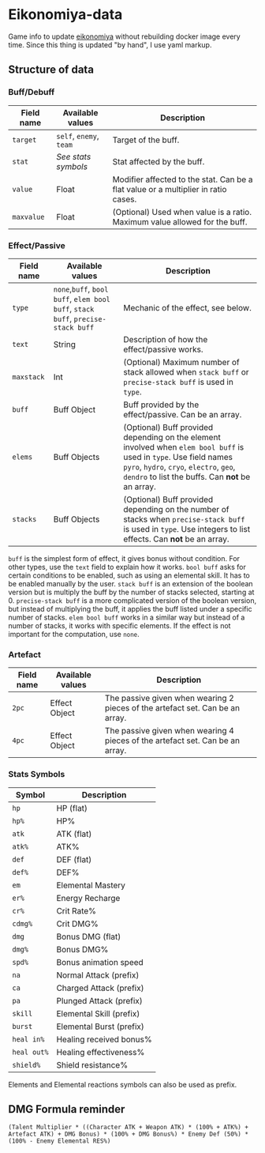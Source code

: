 # Eikonomiya-data
Game info to update [eikonomiya](https://github.com/eikofee/eikonomiya) without rebuilding docker image every time.
Since this thing is updated "by hand", I use yaml markup.

## Structure of data

### Buff/Debuff
Field name | Available values | Description
---|---|---
`target` | `self`, `enemy`, `team`| Target of the buff.
`stat` | *See stats symbols* | Stat affected by the buff.
`value` | Float | Modifier affected to the stat. Can be a flat value or a multiplier in ratio cases.
`maxvalue` | Float | (Optional) Used when value is a ratio. Maximum value allowed for the buff.

### Effect/Passive
Field name | Available values | Description
---|---|---
`type` | `none`,`buff`, `bool buff`, `elem bool buff`, `stack buff`, `precise-stack buff` | Mechanic of the effect, see below.
`text` | String | Description of how the effect/passive works.
`maxstack` | Int | (Optional) Maximum number of stack allowed when `stack buff` or `precise-stack buff` is used in `type`.
`buff` | Buff Object | Buff provided by the effect/passive. Can be an array.
`elems`| Buff Objects | (Optional) Buff provided depending on the element involved when `elem bool buff` is used in `type`. Use field names `pyro`, `hydro`, `cryo`, `electro`, `geo`, `dendro` to list the buffs. Can **not** be an array.
`stacks` | Buff Objects | (Optional) Buff provided depending on the number of stacks when `precise-stack buff` is used in `type`. Use integers to list effects. Can **not** be an array.

`buff` is the simplest form of effect, it gives bonus without condition. For other types, use the `text` field to explain how it works.
`bool buff` asks for certain conditions to be enabled, such as using an elemental skill. It has to be enabled manually by the user.
`stack buff` is an extension of the boolean version but is multiply the buff by the number of stacks selected, starting at 0.
`precise-stack buff` is a more complicated version of the boolean version, but instead of multiplying the buff, it applies the buff listed under a specific number of stacks.
`elem bool buff` works in a similar way but instead of a number of stacks, it works with specific elements.
If the effect is not important for the computation, use `none`.

### Artefact
Field name | Available values | Description
---|---|---
`2pc` | Effect Object | The passive given when wearing 2 pieces of the artefact set. Can be an array.
`4pc` | Effect Object | The passive given when wearing 4 pieces of the artefact set. Can be an array.

### Stats Symbols
Symbol | Description
---|---
`hp` | HP (flat)
`hp%` | HP%
`atk` | ATK (flat)
`atk%` | ATK%
`def` | DEF (flat)
`def%` | DEF%
`em` | Elemental Mastery
`er%` | Energy Recharge
`cr%` | Crit Rate%
`cdmg%` | Crit DMG%
`dmg` | Bonus DMG (flat)
`dmg%` | Bonus DMG%
`spd%` | Bonus animation speed
`na` | Normal Attack (prefix)
`ca` | Charged Attack (prefix)
`pa` | Plunged Attack (prefix)
`skill` | Elemental Skill (prefix)
`burst` | Elemental Burst (prefix)
`heal in%` | Healing received bonus%
`heal out%` | Healing effectiveness%
`shield%` | Shield resistance%

Elements and Elemental reactions symbols can also be used as prefix.

## DMG Formula reminder
```
(Talent Multiplier * ((Character ATK + Weapon ATK) * (100% + ATK%) + Artefact ATK) + DMG Bonus) * (100% + DMG Bonus%) * Enemy Def (50%) * (100% - Enemy Elemental RES%)

```